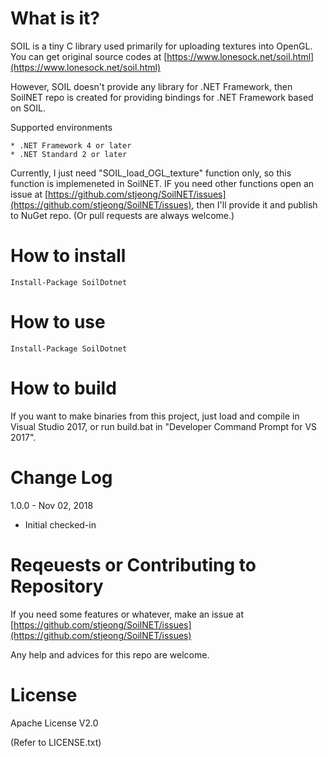 What is it?
================================

SOIL is a tiny C library used primarily for uploading textures into OpenGL. You can get original source codes at [https://www.lonesock.net/soil.html](https://www.lonesock.net/soil.html)

However, SOIL doesn't provide any library for .NET Framework, then SoilNET repo is created for providing bindings for .NET Framework based on SOIL.

Supported environments

    * .NET Framework 4 or later
    * .NET Standard 2 or later

Currently, I just need "SOIL_load_OGL_texture" function only, so this function is implemeneted in SoilNET. IF you need other functions open an issue at [https://github.com/stjeong/SoilNET/issues](https://github.com/stjeong/SoilNET/issues), then I'll provide it and publish to NuGet repo. (Or pull requests are always welcome.)

How to install
================================


```
Install-Package SoilDotnet
```

How to use
================================


```
Install-Package SoilDotnet
```


How to build
================================
If you want to make binaries from this project, just load and compile in Visual Studio 2017, or run build.bat in "Developer Command Prompt for VS 2017".


Change Log
================================

1.0.0 - Nov 02, 2018

* Initial checked-in


Reqeuests or Contributing to Repository
================================
If you need some features or whatever, make an issue at [https://github.com/stjeong/SoilNET/issues](https://github.com/stjeong/SoilNET/issues)

Any help and advices for this repo are welcome.

License
================================
Apache License V2.0

(Refer to LICENSE.txt)